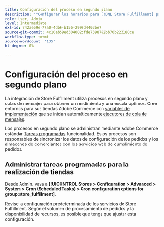 ```yaml
---
title: Configuración del proceso en segundo plano
description: '"Configurar los horarios para [!DNL Store Fulfillment] procesos en segundo plano utilizados en la sincronización de datos con los servicios de cumplimiento".'
role: User, Admin
level: Intermediate
exl-id: 742ae59e-77a0-4db6-b156-2992d4403be7
source-git-commit: 4c10ab59ed304002cfde7398762bb70b223180ce
workflow-type: tm+mt
source-wordcount: '135'
ht-degree: 0%

---
```



# Configuración del proceso en segundo plano

La integración de Store Fulfillment utiliza procesos en segundo plano y colas de mensajes para obtener un rendimiento y una escala óptimos. Cree entornos para sus tiendas Adobe Commerce con [variables de implementación](https://devdocs.magento.com/cloud/env/variables-deploy.html#cron_consumers_runner) que se inician automáticamente [ejecutores de cola de mensajes](https://devdocs.magento.com/guides/v2.4/config-guide/mq/rabbitmq-overview.html).

Los procesos en segundo plano se administran mediante Adobe Commerce estándar [Tareas programadas](https://docs.magento.com/user-guide/system/cron.html) funcionalidad. Estos procesos son responsables de sincronizar los datos de configuración de los pedidos y los almacenes de comerciantes con los servicios web de cumplimiento de pedidos.

## Administrar tareas programadas para la realización de tiendas

Desde Admin, vaya a **[!UICONTROL Stores > Configuration > Advanced > System > Cron (Scheduled Tasks) > Cron configuration options for group:store_fulfillment]**.

Revise la configuración predeterminada de los servicios de Store Fulfillment. Según el volumen de procesamiento de pedidos y la disponibilidad de recursos, es posible que tenga que ajustar esta configuración.
